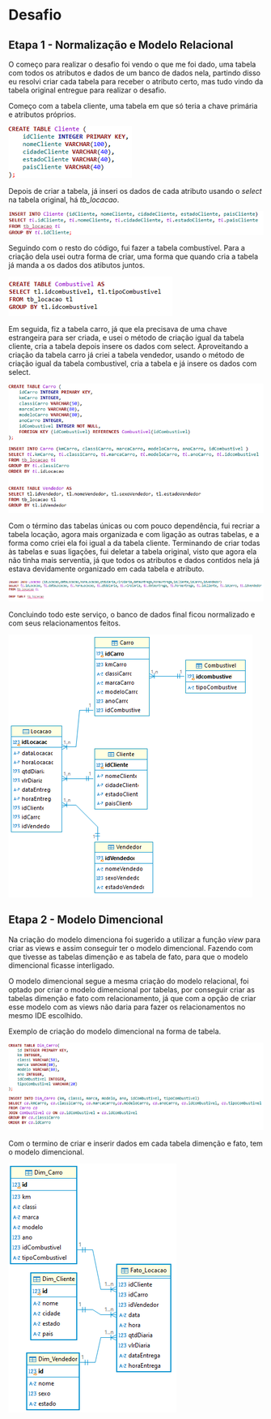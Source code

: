 # Desafio

## Etapa 1 - Normalização e Modelo Relacional

O começo para realizar o desafio foi vendo o que me foi dado, uma tabela com todos os atributos e dados de um banco de dados nela, partindo disso eu resolvi criar cada tabela para receber o atributo certo, mas tudo vindo da tabela original entregue para realizar o desafio.

Começo com a tabela cliente, uma tabela em que só teria a chave primária e atributos próprios.

![Imagem Tabela Cliente](../evidencias/tabelaCliente.png)

Depois de criar a tabela, já inseri os dados de cada atributo usando o *select* na tabela original, há *tb_locacao*.

![Imagem Dados Cliente](../evidencias/dadosCliente.png)

Seguindo com o resto do código, fui fazer a tabela combustível. Para a criação dela usei outra forma de criar, uma forma que quando cria a tabela já manda a os dados dos atibutos juntos.

![Imagem Tabela Combustivel](../evidencias/tabelaCombustivel.png)

Em seguida, fiz a tabela carro, já que ela precisava de uma chave estrangeira para ser criada, e usei o método de criação igual da tabela cliente, cria a tabela depois insere os dados com select. Aproveitando a criação da tabela carro já criei a tabela vendedor, usando o método de criação igual da tabela combustivel, cria a tabela e já insere os dados com select.

![Imagem das tabelas](../evidencias/tabelaCarroEVendedor.png)

Com o término das tabelas únicas ou com pouco dependência, fui recriar a tabela locação, agora mais organizada e com ligação as outras tabelas, e a forma como criei ela foi igual a da tabela cliente. Terminando de criar todas às tabelas e suas ligações, fui deletar a tabela original, visto que agora ela não tinha mais serventia, já que todos os atributos e dados contidos nela já estava devidamente organizado em cada tabela e atributo.

![Imagem Tabela Locação](../evidencias/tabelaLocacao.png)

Concluindo todo este serviço, o banco de dados final ficou normalizado e com seus relacionamentos feitos.

![Modelo Relacional](../evidencias/MR.png)

## Etapa 2 - Modelo Dimencional

Na criação do modelo dimenciona foi sugerido a utilizar a função *view* para criar as views e assim conseguir ter o modelo dimencional. Fazendo com que tivesse as tabelas dimenção e as tabela de fato, para que o modelo dimencional ficasse interligado.

O modelo dimencional segue a mesma criação do modelo relacional, foi optado por criar o modelo dimencional por tabelas, por conseguir criar as tabelas dimenção e fato com relacionamento, já que com a opção de criar esse modelo com as views não daria para fazer os relacionamentos no mesmo IDE escolhido.

Exemplo de criação do modelo dimencional na forma de tabela.

![Tabela Dim_Carro](../evidencias/tabelaDim_Carro.png)

Com o termino de criar e inserir dados em cada tabela dimenção e fato, tem o modelo dimencional.

![Modelo Dimencional](../evidencias/MD.png)